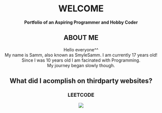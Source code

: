 <div align="center">
  <head>
    <h1>WELCOME</h1>
    <strong>Portfolio of an Aspiring Programmer and Hobby Coder</strong><br>
  </head>
  <body>
    <h2>ABOUT ME</h2>
    <p>
      Hello everyone^^<br>
      My name is Samm, also known as SmyleSamm. I am currently 17 years old!<br>
      Since I was 10 years old I am facinated with Programming.<br>
      My journey began slowly though.<br>
    </p>
    <h2>What did I acomplish on thirdparty websites?</h2>
    <h3>LEETCODE</h3>
    <img src="https://leetcard.jacoblin.cool/Smyle_Samm?theme=dark&font=Noto%20Sans%20Osage">
  </body>
  <footer>
    
  </footer>
  
</div>

